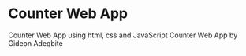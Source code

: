 # Counter Web App
Counter Web App using html, css and JavaScript 
Counter Web App by Gideon Adegbite
